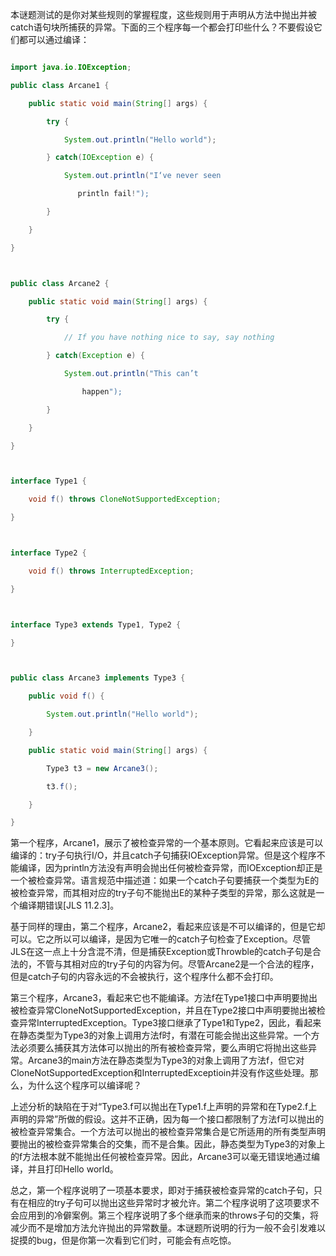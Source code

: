 本谜题测试的是你对某些规则的掌握程度，这些规则用于声明从方法中抛出并被catch语句块所捕获的异常。下面的三个程序每一个都会打印些什么？不要假设它们都可以通过编译： 
```java  
import java.io.IOException;
public class Arcane1 {
    public static void main(String[] args) {
        try {
            System.out.println("Hello world");
        } catch(IOException e) {
            System.out.println("I‘ve never seen
               println fail!");
        }
    }
}

public class Arcane2 {
    public static void main(String[] args) {
        try {
            // If you have nothing nice to say, say nothing
        } catch(Exception e) {
            System.out.println("This can’t 
                happen");
        }
    }
}

interface Type1 {
    void f() throws CloneNotSupportedException;
}

interface Type2 {
    void f() throws InterruptedException;
}

interface Type3 extends Type1, Type2 {
}

public class Arcane3 implements Type3 {
    public void f() {
        System.out.println("Hello world");
    }
    public static void main(String[] args) {
        Type3 t3 = new Arcane3();
        t3.f();
    }
}
```
第一个程序，Arcane1，展示了被检查异常的一个基本原则。它看起来应该是可以编译的：try子句执行I/O，并且catch子句捕获IOException异常。但是这个程序不能编译，因为println方法没有声明会抛出任何被检查异常，而IOException却正是一个被检查异常。语言规范中描述道：如果一个catch子句要捕获一个类型为E的被检查异常，而其相对应的try子句不能抛出E的某种子类型的异常，那么这就是一个编译期错误[JLS 11.2.3]。 
基于同样的理由，第二个程序，Arcane2，看起来应该是不可以编译的，但是它却可以。它之所以可以编译，是因为它唯一的catch子句检查了Exception。尽管JLS在这一点上十分含混不清，但是捕获Exception或Throwble的catch子句是合法的，不管与其相对应的try子句的内容为何。尽管Arcane2是一个合法的程序，但是catch子句的内容永远的不会被执行，这个程序什么都不会打印。 
第三个程序，Arcane3，看起来它也不能编译。方法f在Type1接口中声明要抛出被检查异常CloneNotSupportedException，并且在Type2接口中声明要抛出被检查异常InterruptedException。Type3接口继承了Type1和Type2，因此，看起来在静态类型为Type3的对象上调用方法f时，有潜在可能会抛出这些异常。一个方法必须要么捕获其方法体可以抛出的所有被检查异常，要么声明它将抛出这些异常。Arcane3的main方法在静态类型为Type3的对象上调用了方法f，但它对CloneNotSupportedException和InterruptedExceptioin并没有作这些处理。那么，为什么这个程序可以编译呢？ 
上述分析的缺陷在于对“Type3.f可以抛出在Type1.f上声明的异常和在Type2.f上声明的异常”所做的假设。这并不正确，因为每一个接口都限制了方法f可以抛出的被检查异常集合。一个方法可以抛出的被检查异常集合是它所适用的所有类型声明要抛出的被检查异常集合的交集，而不是合集。因此，静态类型为Type3的对象上的f方法根本就不能抛出任何被检查异常。因此，Arcane3可以毫无错误地通过编译，并且打印Hello world。 
总之，第一个程序说明了一项基本要求，即对于捕获被检查异常的catch子句，只有在相应的try子句可以抛出这些异常时才被允许。第二个程序说明了这项要求不会应用到的冷僻案例。第三个程序说明了多个继承而来的throws子句的交集，将减少而不是增加方法允许抛出的异常数量。本谜题所说明的行为一般不会引发难以捉摸的bug，但是你第一次看到它们时，可能会有点吃惊。
